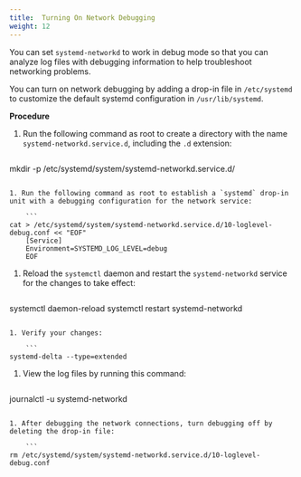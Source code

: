 ```yaml
---
title:  Turning On Network Debugging
weight: 12
---
```


You can set `systemd-networkd` to work in debug mode so that you can analyze log files with debugging information to help troubleshoot networking problems. 

You can turn on network debugging by adding a drop-in file in `/etc/systemd` to customize the default systemd configuration in `/usr/lib/systemd`. 

**Procedure**

1. Run the following command as root to create a directory with the name `systemd-networkd.service.d`, including the `.d` extension:
	
    ```
mkdir -p /etc/systemd/system/systemd-networkd.service.d/
```

1. Run the following command as root to establish a `systemd` drop-in unit with a debugging configuration for the network service:

    ```
cat > /etc/systemd/system/systemd-networkd.service.d/10-loglevel-debug.conf << "EOF"
	[Service]
	Environment=SYSTEMD_LOG_LEVEL=debug
	EOF
```

1. Reload the `systemctl` daemon and restart the `systemd-networkd` service for the changes to take effect: 
	
    ```
systemctl daemon-reload
	systemctl restart systemd-networkd
```

1. Verify your changes:

    ```
systemd-delta --type=extended
```

1. View the log files by running this command: 
	
    ```
journalctl -u systemd-networkd
```

1. After debugging the network connections, turn debugging off by deleting the drop-in file: 
	
    ```
rm /etc/systemd/system/systemd-networkd.service.d/10-loglevel-debug.conf
```
